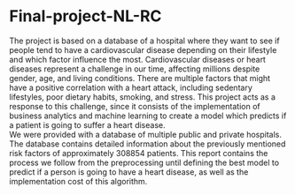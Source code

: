# Final-project-NL-RC
The project is based on a database of a hospital where they want to see if people tend to have a cardiovascular disease depending on their lifestyle and which factor influence the most.
Cardiovascular diseases or heart diseases represent a challenge in our time, affecting millions despite gender, age, and living conditions. There are multiple factors that might have a positive correlation with a heart attack, including sedentary lifestyles, poor dietary habits, smoking, and stress. This project acts as a response to this challenge, since it consists of the implementation of business analytics and machine learning to create a model which predicts if a patient is going to suffer a heart disease.  
We were provided with a database of multiple public and private hospitals. The database contains detailed information about the previously mentioned risk factors of approximately 308854 patients. This report contains the process we follow from the preprocessing until defining the best model to predict if a person is going to have a heart disease, as well as the implementation cost of this algorithm.
